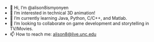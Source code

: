 - 👋 Hi, I’m @alison8ismyonyen
- 👀 I’m interested in technical 3D animation!
- 🌱 I’m currently learning Java, Python, C/C++, and Matlab.
- 💞️ I’m looking to collaborate on game development and storytelling in TV/Movies.
- 📫 How to reach me: alison8@live.unc.edu

<!---
alison8ismyonyen/alison8ismyonyen is a ✨ special ✨ repository because its `README.md` (this file) appears on your GitHub profile.
You can click the Preview link to take a look at your changes.
--->
